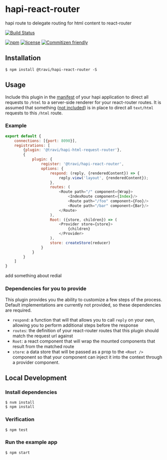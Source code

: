 # hapi-react-router

hapi route to delegate routing for html content to react-router

[![Build Status](https://img.shields.io/travis/travi/hapi-react-router.svg?style=flat)](https://travis-ci.org/travi/hapi-react-router)

[![npm](https://img.shields.io/npm/v/@travi/hapi-react-router.svg?maxAge=2592000)](https://www.npmjs.com/package/@travi/hapi-react-router)
[![license](https://img.shields.io/github/license/travi/hapi-react-router.svg)](LICENSE)
[![Commitizen friendly](https://img.shields.io/badge/commitizen-friendly-brightgreen.svg)](http://commitizen.github.io/cz-cli/)

## Installation

```
$ npm install @travi/hapi-react-router -S
```

## Usage

Include this plugin in the [manifest](https://github.com/hapijs/glue) of your hapi application
to direct all requests to `/html` to a server-side renderer for your react-router routes. It is
assumed that something ([not included](https://github.com/travi/hapi-html-request-router)) is
in place to direct all `text/html` requests to this `/html` route.

### Example
```js
export default {
    connections: [{port: 8090}],
    registrations: [
        {plugin: '@travi/hapi-html-request-router'},
        {
            plugin: {
                register: '@travi/hapi-react-router',
                options: {
                    respond: (reply, {renderedContent}) => {
                        reply.view('layout', {renderedContent});
                    },
                    routes: (
                        <Route path="/" component={Wrap}>
                            <IndexRoute component={Index}/>
                            <Route path="/foo" component={Foo}/>
                            <Route path="/bar" component={Bar}/>
                        </Route>
                    ),
                    Root: ({store, children}) => (
                        <Provider store={store}>
                            {children}
                        </Provider>
                    ),
                    store: createStore(reducer)
                }
            }
        }
    ]
}
```

add something about redial

### Dependencies for you to provide

This plugin provides you the ability to customize a few steps of the process. Default implementations
are currently not provided, so these dependencies are required.

* `respond`: a function that will that allows you to call `reply` on your own, allowing you to perform
  additional steps before the response
* `routes`: the definition of your react-router routes that this plugin should match the request url
  against
* `Root`: a react component that will wrap the mounted components that result from the matched route
* `store`: a data store that will be passed as a prop to the `<Root />` component so that your
  component can inject it into the context through a provider component.

## Local Development

### Install dependencies
```
$ nvm install
$ npm install
```

### Verification
```
$ npm test
```

### Run the example app
```
$ npm start
```
